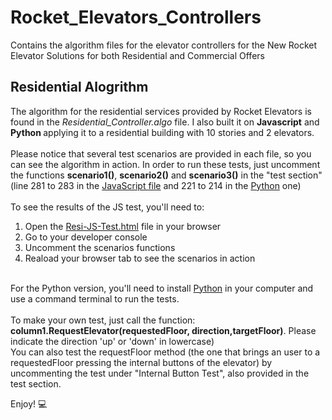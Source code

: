 # Rocket_Elevators_Controllers
Contains the algorithm files for the elevator controllers for the New Rocket Elevator Solutions for both Residential and Commercial Offers

<h2>Residential Alogrithm</h2>
The algorithm for the residential services provided by Rocket Elevators is found in the <i>Residential_Controller.algo</i> file. I also built it on <strong>Javascript</strong> and <strong>Python </strong>
applying it to a residential building with 10 stories and 2 elevators.
<br/>
<br>
Please notice that several test scenarios are provided in each file, so you can see the algorithm in action. In order to run these tests, just uncomment the functions <strong>scenario1()</strong>, 
<strong>scenario2()</strong> and <strong>scenario3()</strong> in the "test section" (line 281 to 283 in the <a href src="https://github.com/jorgemarcoux/Rocket_Elevators_Controllers/blob/master/Residential-JavaScript.js">JavaScript file</a> and 221 to 214 in the <a href="https://github.com/jorgemarcoux/Rocket_Elevators_Controllers/blob/master/Residential-Py">Python</a> one)
<br/>
<br>
To see the results of the JS test, you'll need to:
<ol>
<li>Open the <a href src="Resi-JS-Test.html">Resi-JS-Test.html<a> file in your browser</li>
<li>Go to your developer console</li>
<li>Uncomment the scenarios functions</li>
<li>Reaload your browser tab to see the scenarios in action</li>
</ol>
<br>
<storng>For the Python version, you'll need to install <a href="https://www.python.org/downloads/">Python</a> in your computer and use a command terminal to run the tests</strong>.
<br>  
<br>
To make your own test, just call the function: <strong>column1.RequestElevator(requestedFloor, direction,targetFloor)</strong>. Please indicate the direction 'up' or 'down' in lowercase)
<br>
You can also test the requestFloor method (the one that brings an user to a requestedFloor pressing the internal buttons of the elevator) by uncommenting the test under "Internal Button Test", also provided in the test section.

Enjoy! 💻

